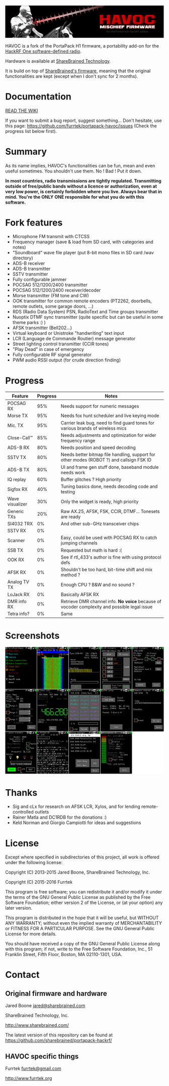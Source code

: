 ![HAVOC banner](doc/banner.png)

HAVOC is a fork of the PortaPack H1 firmware, a portability add-on for the [HackRF One software-defined radio](http://greatscottgadgets.com/hackrf/).

Hardware is available at [ShareBrained Technology](http://sharebrained.com/portapack).

It is build on top of [ShareBrained's firmware](https://github.com/sharebrained/portapack-hackrf/), meaning that the original functionalities are kept (except when I don't sync for 2 months).

# Documentation

[READ THE WIKI](https://github.com/furrtek/portapack-havoc/wiki/Home/)

If you want to submit a bug report, suggest something... Don't hesitate, use this page: https://github.com/furrtek/portapack-havoc/issues (Check the progress list below first).

# Summary

As its name implies, HAVOC's functionalities can be fun, mean and even useful sometimes. You shouldn't use them. No ! Bad ! Put it down.

**In most countries, radio transmissions are tightly regulated. Transmitting outside of free/public bands without a licence or authorization, even at very low power, is certainly forbidden where you live. Always bear that in mind. You're the ONLY ONE responsible for what you do with this software.**

# Fork features

* Microphone FM transmit with CTCSS
* Frequency manager (save & load from SD card, with categories and notes)
* "Soundboard" wave file player (put 8-bit mono files in SD card /wav directory)
* ADS-B receiver
* ADS-B transmitter
* SSTV transmitter
* Fully configurable jammer
* POCSAG 512/1200/2400 transmitter
* POCSAG 512/1200/2400 receiver/decoder
* Morse transmitter (FM tone and CW)
* OOK transmitter for common remote encoders (PT2262, doorbells, remote outlets, some garage doors, ...)
* RDS (Radio Data System) PSN, RadioText and Time groups transmitter
* Nuoptix DTMF sync transmitter (quite specific but can be useful in some theme parks :) )
* AFSK transmitter (Bell202...)
* Virtual keyboard or Unistroke "handwriting" text input
* LCR (Language de Commande Routier) message generator
* Street lighting control transmitter (CCIR tones)
* "Play Dead" in case of emergency
* Fully configurable RF signal generator
* PWM audio RSSI output (for crude direction finding)

# Progress

Feature | Progress | Notes
------- | -------- | -----
POCSAG RX   | 95% | Needs support for numeric messages
Morse TX    | 95% | Needs fox hunt scheduler and live keying mode
Mic. TX     | 95% | Carrier leak bug, need to find guard tones for various brands of wireless mics
Close-Call™ | 85% | Needs adjustments and optimization for wider frequency range
ADS-B RX    | 80%  | Needs position and speed decoding
SSTV TX     | 80% | Needs better bitmap file handling, support for other modes (ROBOT ?) and callsign FSK ID
ADS-B TX    | 80% | UI and frame gen stuff done, baseband module needs work
IQ replay   | 60% | Buffer glitches ? High priority
Sigfox RX   | 40% | Tuning basics done, needs decoding code and testing
Wave visualizer | 30% | Only the widget is ready, high priority
Generic TXs | 20%  | Raw AX.25, AFSK, FSK, CCIR, DTMF... Tonesets are ready
SI4032 TRX  | 0%  | And other sub-GHz transceiver chips
SSTV RX     | 0%  | 
Scanner     | 0%  | Easy, could be used with POCSAG RX to catch jumping channels
SSB TX      | 0%  | Requested but math is hard :(
OOK RX      | 0%  | See if rtl_433's author is fine with using protocol defs
AFSK RX     | 0%  | Shouldn't be too hard, bit-time shift and mix method ?
Analog TV TX| 0%  | Enough CPU ? B&W and no sound ?
LoJack RX   | 0%  | Basically AFSK RX
DMR info RX | 0%  | Retrieve DMR channel info. **No voice** because of vocoder complexity and possible legal issue
Tetra info? | 0%  | Same

# Screenshots

![HAVOC screenshots](doc/screenshots.png)

# Thanks

* Sig and cLx for research on AFSK LCR, Xylos, and for lending remote-controlled outlets
* Rainer Matla and DC1RDB for the donations :)
* Keld Norman and Giorgio Campiotti for ideas and suggestions

# License

Except where specified in subdirectories of this project, all work is offered under the following license:

Copyright (C) 2013-2015 Jared Boone, ShareBrained Technology, Inc.

Copyright (C) 2015-2016 Furrtek

This program is free software; you can redistribute it and/or
modify it under the terms of the GNU General Public License
as published by the Free Software Foundation; either version 2
of the License, or (at your option) any later version.

This program is distributed in the hope that it will be useful,
but WITHOUT ANY WARRANTY; without even the implied warranty of
MERCHANTABILITY or FITNESS FOR A PARTICULAR PURPOSE.  See the
GNU General Public License for more details.

You should have received a copy of the GNU General Public License
along with this program; if not, write to the Free Software
Foundation, Inc., 51 Franklin Street, Fifth Floor, Boston, MA
02110-1301, USA.

# Contact

## Original firmware and hardware

Jared Boone <jared@sharebrained.com>

ShareBrained Technology, Inc.

<http://www.sharebrained.com/>

The latest version of this repository can be found at
https://github.com/sharebrained/portapack-hackrf/

## HAVOC specific things

Furrtek <furrtek@gmail.com>

<http://www.furrtek.org>
